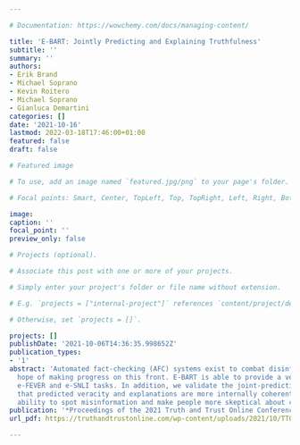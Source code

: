 ```yaml
---

# Documentation: https://wowchemy.com/docs/managing-content/

title: 'E-BART: Jointly Predicting and Explaining Truthfulness' 
subtitle: ''
summary: ''
authors:
- Erik Brand
- Michael Soprano
- Kevin Roitero
- Michael Soprano
- Gianluca Demartini 
categories: []
date: '2021-10-16' 
lastmod: 2022-03-18T17:46:00+01:00 
featured: false 
draft: false

# Featured image

# To use, add an image named `featured.jpg/png` to your page's folder.

# Focal points: Smart, Center, TopLeft, Top, TopRight, Left, Right, BottomLeft, Bottom, BottomRight.

image:
caption: ''
focal_point: ''
preview_only: false

# Projects (optional).

# Associate this post with one or more of your projects.

# Simply enter your project's folder or file name without extension.

# E.g. `projects = ["internal-project"]` references `content/project/deep-learning/index.md`.

# Otherwise, set `projects = []`.

projects: []
publishDate: '2021-10-06T14:36:35.998652Z'
publication_types:
- '1'
abstract: 'Automated fact-checking (AFC) systems exist to combat disinformation, however their complexity makes them opaque to the end user, making it difficult to foster trust. In this paper, we introduce the E-BART model with the
  hope of making progress on this front. E-BART is able to provide a veracity prediction for a claim, and jointly generate a human-readable explanation for this decision. We show that E-BART is competitive with the state-of-theart on the
  e-FEVER and e-SNLI tasks. In addition, we validate the joint-prediction architecture by showing 1) that generating explanations does not significantly impede the model from performing well in its main task of veracity prediction, and 2)
  that predicted veracity and explanations are more internally coherent when generated jointly than separately. Finally, we also conduct human evaluations on the impact of generated explanations and observe that explanations increase human
  ability to spot misinformation and make people more skeptical about claims.' 
publication: '*Proceedings of the 2021 Truth and Trust Online Conference (TTO 2021). Virtual Event, October 7-8, 2021*'
url_pdf: https://truthandtrustonline.com/wp-content/uploads/2021/10/TTO2021_paper_16-1.pdf

---
```

